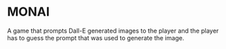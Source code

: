 # MONAI
A game that prompts Dall-E generated images to the player and the player has to guess the prompt that was used to generate the image.
